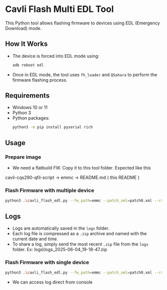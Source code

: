# Cavli Flash Multi EDL Tool

This Python tool allows flashing firmware to devices using EDL (Emergency Download) mode.

## How It Works

- The device is forced into EDL mode using:
  ```bash
  adb reboot edl
  ```
- Once in EDL mode, the tool uses `fh_loader` and `QSahara` to perform the firmware flashing process.

## Requirements

- Windows 10 or 11  
- Python 3  
- Python packages:
  ```bash
  python3 -m pip install pyserial rich
  ```

## Usage

### Prepare image
- We need a flatbuild FW. Copy it to this tool folder. Expected like this

cavli-cqs290-qfil-script
  -> emmc
  -> README.md ( this README )

### Flash Firmware with multiple device
```bash
python3 .\cavli_flash_edl.py --fw_path=emmc --patch_xml=patch0.xml --raw_xml=rawprogram_unsparse0.xml --flash
```
## Logs
- Logs are automatically saved in the `logs` folder.
- Each log file is compressed as a `.zip` archive and named with the current date and time.
- To share a log, simply send the most recent `.zip` file from the `logs` folder.
Ex: logs\logs_2025-06-04_19-18-47.zip

### Flash Firmware with single device
```bash
python3 .\cavli_flash_edl.py --fw_path=emmc --patch_xml=patch0.xml --raw_xml=rawprogram_unsparse0.xml --flash --verbose
```
 - We can access log direct from console
